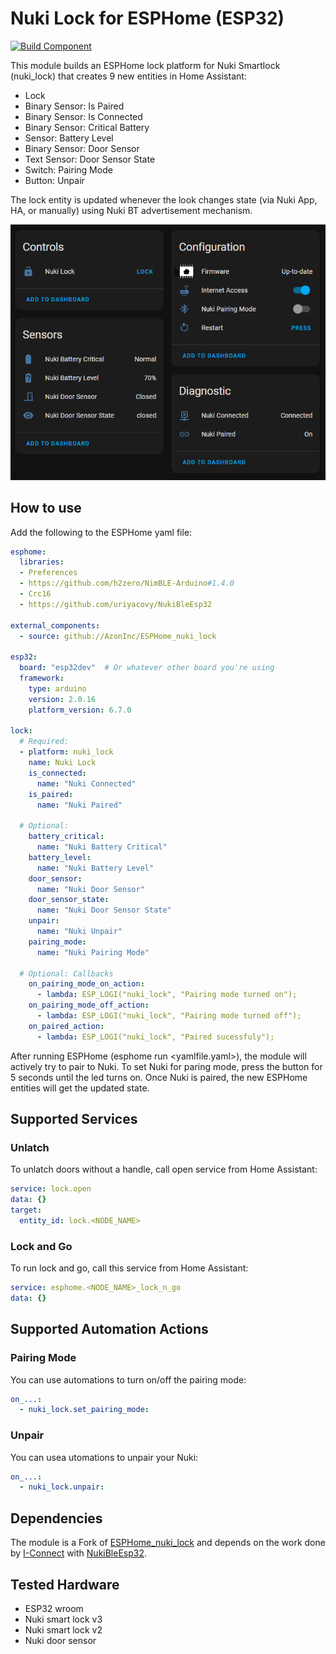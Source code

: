 # Nuki Lock for ESPHome (ESP32)
[![Build Component](https://github.com/uriyacovy/ESPHome_nuki_lock/actions/workflows/build.yaml/badge.svg)](https://github.com/uriyacovy/ESPHome_nuki_lock/actions/workflows/build.yaml)

This module builds an ESPHome lock platform for Nuki Smartlock (nuki_lock) that creates 9 new entities in Home Assistant:
- Lock
- Binary Sensor: Is Paired
- Binary Sensor: Is Connected
- Binary Sensor: Critical Battery
- Sensor: Battery Level
- Binary Sensor: Door Sensor
- Text Sensor: Door Sensor State
- Switch: Pairing Mode
- Button: Unpair

The lock entity is updated whenever the look changes state (via Nuki App, HA, or manually) using Nuki BT advertisement mechanism.

![dashboard](./docs/nuki_dashboard.png)

## How to use
Add the following to the ESPHome yaml file:

```yaml
esphome:
  libraries:
  - Preferences
  - https://github.com/h2zero/NimBLE-Arduino#1.4.0
  - Crc16
  - https://github.com/uriyacovy/NukiBleEsp32

external_components:
  - source: github://AzonInc/ESPHome_nuki_lock

esp32:
  board: "esp32dev"  # Or whatever other board you're using
  framework:
    type: arduino
    version: 2.0.16
    platform_version: 6.7.0

lock:
  # Required:
  - platform: nuki_lock
    name: Nuki Lock
    is_connected:
      name: "Nuki Connected"
    is_paired:
      name: "Nuki Paired"

  # Optional:
    battery_critical:
      name: "Nuki Battery Critical"
    battery_level:
      name: "Nuki Battery Level"
    door_sensor:
      name: "Nuki Door Sensor"
    door_sensor_state:
      name: "Nuki Door Sensor State"
    unpair:
      name: "Nuki Unpair"
    pairing_mode:
      name: "Nuki Pairing Mode"

  # Optional: Callbacks
    on_pairing_mode_on_action:
      - lambda: ESP_LOGI("nuki_lock", "Pairing mode turned on");
    on_pairing_mode_off_action:
      - lambda: ESP_LOGI("nuki_lock", "Pairing mode turned off");
    on_paired_action:
      - lambda: ESP_LOGI("nuki_lock", "Paired sucessfuly");
```

After running ESPHome (esphome run <yamlfile.yaml>), the module will actively try to pair to Nuki.
To set Nuki for paring mode, press the button for 5 seconds until the led turns on.
Once Nuki is paired, the new ESPHome entities will get the updated state.

## Supported Services ##
### Unlatch ###
To unlatch doors without a handle, call open service from Home Assistant:
```yaml
service: lock.open
data: {}
target:
  entity_id: lock.<NODE_NAME>
```

### Lock and Go
To run lock and go, call this service from Home Assistant:
```yaml
service: esphome.<NODE_NAME>_lock_n_go
data: {}
```

## Supported Automation Actions ##
### Pairing Mode ###
You can use automations to turn on/off the pairing mode:
```yaml
on_...:
  - nuki_lock.set_pairing_mode:
```

### Unpair
You can usea utomations to unpair your Nuki:
```yaml
on_...:
  - nuki_lock.unpair:
```

## Dependencies
The module is a Fork of [ESPHome_nuki_lock](https://github.com/uriyacovy/ESPHome_nuki_lock) and depends on the work done by [I-Connect](https://github.com/I-Connect) with [NukiBleEsp32](https://github.com/I-Connect/NukiBleEsp32).


## Tested Hardware
- ESP32 wroom
- Nuki smart lock v3
- Nuki smart lock v2
- Nuki door sensor

